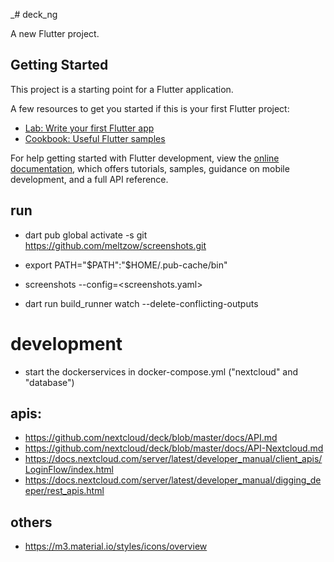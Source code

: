 _# deck_ng

A new Flutter project.

## Getting Started

This project is a starting point for a Flutter application.

A few resources to get you started if this is your first Flutter project:

- [Lab: Write your first Flutter app](https://docs.flutter.dev/get-started/codelab)
- [Cookbook: Useful Flutter samples](https://docs.flutter.dev/cookbook)

For help getting started with Flutter development, view the
[online documentation](https://docs.flutter.dev/), which offers tutorials,
samples, guidance on mobile development, and a full API reference.

## run
* dart pub global activate -s git https://github.com/meltzow/screenshots.git
* export PATH="$PATH":"$HOME/.pub-cache/bin"
* screenshots --config=<screenshots.yaml>

* dart run build_runner watch --delete-conflicting-outputs

# development
* start the dockerservices in docker-compose.yml ("nextcloud" and "database")

## apis:
* https://github.com/nextcloud/deck/blob/master/docs/API.md
* https://github.com/nextcloud/deck/blob/master/docs/API-Nextcloud.md
* https://docs.nextcloud.com/server/latest/developer_manual/client_apis/LoginFlow/index.html
* https://docs.nextcloud.com/server/latest/developer_manual/digging_deeper/rest_apis.html

## others 
* https://m3.material.io/styles/icons/overview